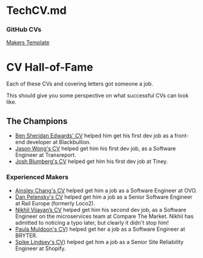 # TechCV.md


### GitHub CVs

[Makers Template](https://github.com/makersacademy/CV)




# CV Hall-of-Fame

Each of these CVs and covering letters got someone a job.

This should give you some perspective on what successful CVs can look like.

## The Champions

* [Ben Sheridan Edwards' CV](https://github.com/BenSheridanEdwards/GitHub_CV) helped him get his first dev job as a front-end developer at Blackbullion.
* [Jason Wong's CV](https://github.com/BecksHookham/TechCV.md/blob/main/CVExamples/Jason%20Wong.pdf) helped get him his first dev job, as a
  Software Engineer at Transreport.
* [Josh Blumberg's CV](https://github.com/BecksHookham/TechCV.md/blob/main/CVExamples/Josh_Blumberg_CV.pdf)
  helped get him his first dev job at Tiney.

### Experienced Makers

* [Ainsley Chang's CV]([cvs/Ainsley_Chang_CV.pdf](https://github.com/BecksHookham/TechCV.md/blob/main/CVExamples/Ainsley_Chang_CV.pdf)) helped get him a job as a Software
  Engineer at OVO.
* [Dan Pelensky's CV]([cvs/Dan_Pelensky_CV.pdf](https://github.com/BecksHookham/TechCV.md/blob/main/CVExamples/Dan_Pelensky_CV.pdf))
  helped get him a job as a Senior Software Engineer at Rail Europe (formerly
  Loco2).
* [Nikhil Vijayan’s CV]([cvs/Nikhil_Vijayan_CV.pdf](https://github.com/BecksHookham/TechCV.md/blob/main/CVExamples/Nikhil_Vijayan_CV.pdf)) helped get him his second dev
  job, as a Software Engineer on the microservices team at Compare The Market.
  Nikhil has admitted to noticing a typo later, but clearly it didn't stop him!
* [Paula Muldoon's CV](https://github.com/BecksHookham/TechCV.md/blob/main/CVExamples/Paula_Muldoon_CV.pdf)) helped get her a job as a Software
  Engineer at BRYTER.
* [Spike Lindsey's CV](https://github.com/BecksHookham/TechCV.md/blob/main/CVExamples/Spike_Lindsey_CV.pdf)) helped get him a job as a Senior
  Site Reliability Engineer at Shopify.

